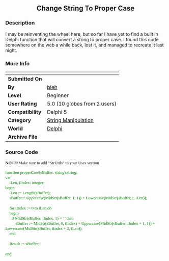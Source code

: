 ﻿<div align="center">

## Change String To Proper Case


</div>

### Description

I may be reinventing the wheel here, but so far I have yet to find a built in Delphi function that will convert a string to proper case. I found this code somewhere on the web a while back, lost it, and managed to recreate it last night.
 
### More Info
 


<span>             |<span>
---                |---
**Submitted On**   |
**By**             |[bleh](https://github.com/Planet-Source-Code/PSCIndex/blob/master/ByAuthor/bleh.md)
**Level**          |Beginner
**User Rating**    |5.0 (10 globes from 2 users)
**Compatibility**  |Delphi 5
**Category**       |[String Manipulation](https://github.com/Planet-Source-Code/PSCIndex/blob/master/ByCategory/string-manipulation__7-5.md)
**World**          |[Delphi](https://github.com/Planet-Source-Code/PSCIndex/blob/master/ByWorld/delphi.md)
**Archive File**   |[](https://github.com/Planet-Source-Code/bleh-change-string-to-proper-case__7-655/archive/master.zip)





### Source Code

<p>
<font face="Verdana" size="2">
<b>NOTE:</b>Make sure to add "StrUtils" to your Uses section</p>
<p>
<font color="#008000">
function properCase(sBuffer: string):string; <br>
var<br>
&nbsp;&nbsp;&nbsp;&nbsp;iLen, iIndex: integer;<br>
begin<br>
&nbsp;&nbsp;&nbsp;&nbsp;iLen := Length(sBuffer);<br>
&nbsp;&nbsp;&nbsp;&nbsp;sBuffer:= Uppercase(MidStr(sBuffer, 1, 1)) + Lowercase(MidStr(sBuffer,2, iLen));<br><br>
&nbsp;&nbsp;&nbsp;&nbsp;for iIndex := 0 to iLen do<br>
&nbsp;&nbsp;&nbsp;&nbsp;begin<br>
&nbsp;&nbsp;&nbsp;&nbsp;&nbsp;&nbsp;if MidStr(sBuffer, iIndex, 1) = ' ' then<br>
&nbsp;&nbsp;&nbsp;&nbsp;&nbsp;&nbsp;&nbsp;&nbsp;&nbsp;&nbsp;sBuffer := MidStr(sBuffer, 0, iIndex) + Uppercase(MidStr(sBuffer, iIndex + 1, 1)) + Lowercase(MidStr(sBuffer, iIndex + 2, iLen));<br>
&nbsp;&nbsp;&nbsp;&nbsp;end;<br><br>
&nbsp;&nbsp;&nbsp;&nbsp;Result := sBuffer;<br><br>
end;<br>
</font></font></p>

